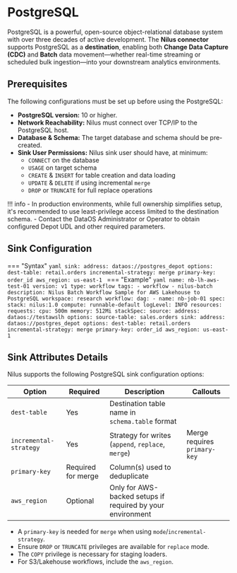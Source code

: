 # PostgreSQL

PostgreSQL is a powerful, open-source object-relational database system with over three decades of active development. The **Nilus connector** supports PostgreSQL as a **destination**, enabling both **Change Data Capture (CDC)** and **Batch** data movement—whether real-time streaming or scheduled bulk ingestion—into your downstream analytics environments.

## Prerequisites

The following configurations must be set up before using the PostgreSQL:

* **PostgreSQL version:** 10 or higher.
* **Network Reachability:** Nilus must connect over TCP/IP to the PostgreSQL host.
* **Database & Schema:** The target database and schema should be pre-created.
* **Sink User Permissions:** Nilus sink user should have, at minimum:
    * `CONNECT` on the database
    * `USAGE` on target schema
    * `CREATE` & `INSERT` for table creation and data loading
    * `UPDATE` & `DELETE` if using incremental `merge`
    * `DROP` or `TRUNCATE` for full replace operations

!!! info
    - In production environments, while full ownership simplifies setup, it's recommended to use least-privilege access limited to the destination schema.
    - Contact the DataOS Administrator or Operator to obtain configured Depot UDL and other required parameters.


## Sink Configuration

=== "Syntax"
    ```yaml
    sink:
      address: dataos://postgres_depot
      options:
        dest-table: retail.orders
        incremental-strategy: merge
        primary-key: order_id
        aws_region: us-east-1
    ```
=== "Example"
    ```yaml
    name: nb-lh-aws-test-01
    version: v1
    type: workflow
    tags:
        - workflow
        - nilus-batch
    description: Nilus Batch Workflow Sample for AWS Lakehouse to PostgreSQL
    workspace: research
    workflow:
      dag:
        - name: nb-job-01
          spec:
            stack: nilus:1.0
            compute: runnable-default
            logLevel: INFO
            resources:
              requests:
                cpu: 500m
                memory: 512Mi
            stackSpec:
              source:
                address: dataos://testawslh
                options:
                  source-table: sales.orders
              sink:
                address: dataos://postgres_depot
                options:
                  dest-table: retail.orders
                  incremental-strategy: merge
                  primary-key: order_id
                  aws_region: us-east-1
    ```

## Sink Attributes Details

Nilus supports the following PostgreSQL sink configuration options:

| Option                 | Required           | Description                                                | Callouts                     |
| ---------------------- | ------------------ | ---------------------------------------------------------- | ---------------------------- |
| `dest-table`           | Yes                | Destination table name in `schema.table` format            |                              |
| `incremental-strategy` | Yes                | Strategy for writes (`append`, `replace`, `merge`)         | Merge requires `primary-key` |
| `primary-key`          | Required for merge | Column(s) used to deduplicate                              |                              |
| `aws_region`           | Optional           | Only for AWS-backed setups if required by your environment |                              |

* A `primary-key` is needed for `merge` when using `mode`/`incremental-strategy`.
* Ensure `DROP` or `TRUNCATE` privileges are available for `replace` mode.
* The `COPY` privilege is necessary for staging loaders.
* For S3/Lakehouse workflows, include the `aws_region`.

